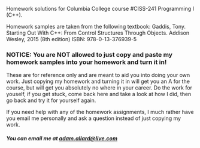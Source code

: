 Homework solutions for Columbia College course 
#CISS-241 Programming I (C++).

Homework samples are taken from the following textbook:
Gaddis, Tony. 
Starting Out With C++: From Control Structures Through Objects. 
Addison Wesley, 2015 (8th edition) 
ISBN: 978-0-13-376939-5


### NOTICE: You are NOT allowed to just copy and paste my homework samples into your homework and turn it in! 
These are for reference only and are meant to aid you into doing your own work. Just copying my homework and turning it in will get
you an A for the course, but will get you absolutely no where in your career. Do the work for youself, if you get stuck, come back here and 
take a look at how I did, then go back and try it for yourself again. 

If you need help with any of the homework assignments, I much rather have you email me personally and ask a question instead of just copying my work. 

##### You can email me at adam.allard@live.com
